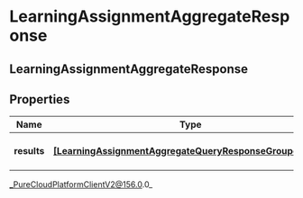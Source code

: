 # LearningAssignmentAggregateResponse

## LearningAssignmentAggregateResponse

## Properties

|Name | Type | Description | Notes|
|------------ | ------------- | ------------- | -------------|
| **results** | [**[LearningAssignmentAggregateQueryResponseGroupedData]**](LearningAssignmentAggregateQueryResponseGroupedData) | The results of the query | [optional] |



_PureCloudPlatformClientV2@156.0.0_
